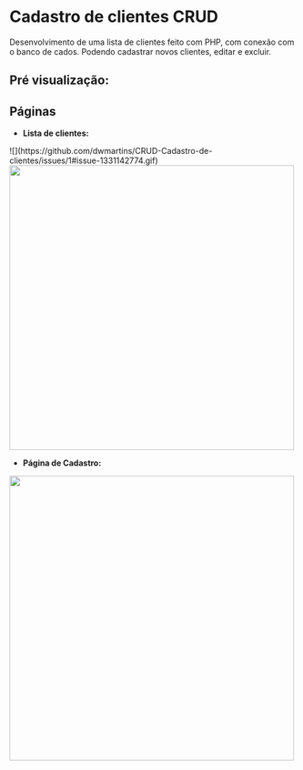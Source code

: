 
# Cadastro de clientes CRUD

Desenvolvimento de uma lista de clientes feito com PHP, com conexão com o banco de cados.
Podendo cadastrar novos clientes, editar e excluir.

## Pré visualização:

## Páginas

- **Lista de clientes:**

<div>
 ![](https://github.com/dwmartins/CRUD-Cadastro-de-clientes/issues/1#issue-1331142774.gif)
<div/>
 
<div>
  <img src="https://user-images.githubusercontent.com/90710466/183313582-4aa1dc3c-ab99-488b-aa57-4238369db2fe.png" width="500px" />
<div/>

- **Página de Cadastro:**

<div>
  <img src="https://user-images.githubusercontent.com/90710466/183313632-0b92cee4-52c8-4a66-bd73-4d99bd6d484a.png" width="500px" />
<div/>
